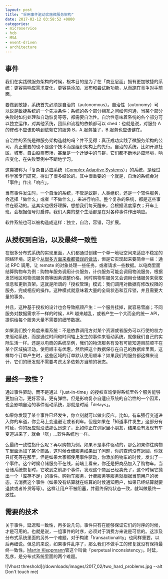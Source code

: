 ```yaml
---
layout: post
title: "采用事件驱动实施微服务架构"
date: 2017-02-12 03:58:52 +0800
categories:
- microservice
- hcb
- MSA
- event-driven
- architecture
---
```


## 事件

我们在实践微服务架构的时候，根本目的是为了在「商业层面」拥有更加敏捷的系统：更容易响应需求变化，更容易添加、发布和尝试新功能，从而跑在竞争对手前面。

要做到敏捷，系统首先必须是自治的（autonomous）。自治性（autonomy）可以说是敏捷系统的一个先决条件：系统的各个部分相互之间如何沟通，当某个部分失败时如何处理和自动恢复等等，都需要自治性。自治性意味着系统的各个部分可以独立运作，对其他系统，团队和流程的依赖都可以 shed：也就是说，对服务 A 的修改不应该影响到依赖它的服务 B，A 服务挂了，B 服务也应该健在。

自治性的系统是微服务架构造就的吗？并不见得：真正成功实践了微服务架构的公司，真正重要的也不是这个技术而是组织架构上的先行。自治的系统，比如开源社区，城市，自由股票市场，甚至是一个迁徙中的鸟群，它们都不断地适应环境，响应变化，在失败案例中不断地学习。

这类被称为「复杂自适应系统（[Complex Adaptive Systems](https://en.wikipedia.org/wiki/Complex_adaptive_system)）」的系统，是经过科学家专门研究，得出了很多结论的。其中很重要的一个就是，自治的系统会对「事件」作出「响应」。

当有事件发生时，一个自治的系统，不管是蚁群，人类组织，还是一个软件服务，会选择「做什么」或者「不做什么」，来进行响应。整个复杂的系统，都是这些事件在驱动的。这其实也很好理解，想想我们每天醒来，会根据温度穿衣；开车上班，会根据信号灯启停。我们人类的整个生活都是在对各种事件作出响应。

软件系统也可以被构造成这样：独立，自治，容错，可扩展。

## 从授权到自治，以及最终一致性

在很多分布式系统的实现里面，人们都通过创建一个单一地址空间来适应不稳定的网络环境。这是个[从很多方面来看都错误的做法](https://en.wikipedia.org/wiki/Fallacies_of_distributed_computing)，但是它实现起来要简单一些：通过 RPC 调用，让 remote 的对象处理一些任务，或者请求一些数据。以电商里面结算购物车为例：购物车服务调用计价服务，计价服务可能会调用物流服务，根据发货地区和物流服务商等因素调整价格，同时购物车服务又会调用仓储服务来获取信息和更新货架。这就是所谓的「授权管理」模式：我们调用对数据有修改权限的服务，完成相应的操作。这种模式就意味着大量的全局状态和互斥锁，并且需要大量的事务。

并且，这种基于授权的设计也会导致瓶颈产生：一个服务挂掉，就容易雪崩；不同服务对数据需求不一样的时候，API 越来越乱，或者产生一个大而全的统一 API，提供给每个服务大量不需要的细节数据。

如果我们换个角度来看系统：不是依靠调用方对某个资源或者服务可以行使的权力来驱动系统，而是通过时间和时间轴上发生的事件来驱动系统，就像我们自己的实际生活一样。还是以电商的系统举例，我们的物流服务有没有可能知道目前顺丰在某个区域搞活动，使用顺丰有优惠，然后把这个数据保存在自己的数据库里面，这样每个订单产生时，这些区域的订单默认使用顺丰？如果我们的服务都这样来设计，它们的研发就不需要考虑太多依赖方当前的状态。

## 最终一致性？

通过事件驱动，而不是通过「just-in-time」的授权查询使得系统里各个服务能够更加自治，更好容错，更有弹性。但是影响复杂自适应系统的自治性的一个因素，也会影响自治的事件驱动系统，那就是时延「delays」。

如果你发现了某个事件已经发生，你立刻就可以做出反应。比如，有车强行变道进入你的车道，你会马上变道避让或者刹车。但是如果在「知道事件发生」这部分有时延，你的反应就没法那么迅速了，比如你正在训家里小朋友，结果没有发现有车变道进来了，就会「咣」...软件系统也一样。

么最终一致性指什么呢？再以购物为例。如果不是事件驱动的，那么如果你往购物车里面添加了某个商品，这时候仓储服务如果出了问题，你的查询没有返回，你就只好死等在那里。但是如果大家都使用事件驱动，你添加购物车的时候，发出了一个事件。这个时候仓储服务不在线，前端上看来，你还是把商品加入了购物车。当仓储系统恢复时，它收到之前那个事件，发现这个商品已经卖光了，这个时候它抛出一个「库存不足」的事件。购物车服务，计费服务等服务就根据当前用户的状态，去消费这个事件（如果没有结算就在结算的时候通知用户，如果已经结算就要退款或者补货等等）。这样让用户不被阻塞，并最终保持状态一致，就叫做最终一致性。

## 需要的技术

关于事件，延迟和一致性，再多说几句。事件只有在能够保证它们的时序的时候，才是可用的。也就是说，一组事件的时序，必须对于消费方来说是可信的。这涉及分布式系统里面的另外一个难题，对于构建「transactionality」也同样重要，以后再细说。但总的来说，如果事件乱序了，那么我们不做手工的修复就没有保持最终一致性。[Martin Kleppmann](https://martin.kleppmann.com/)管这个叫做「perpetual inconsistency」。时延，乱序，是分布式系统里面的两个难题。

![Vhost threshold](/downloads/images/2017_02/two_hard_problems.jpg --alt Don't touch me)

